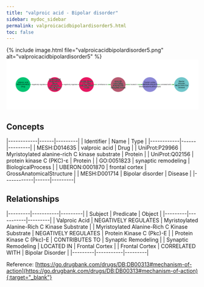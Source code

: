 ```yaml
---
title: "valproic acid - Bipolar disorder"
sidebar: mydoc_sidebar
permalink: valproicacidbipolardisorder5.html
toc: false 
---
```


{% include image.html file="valproicacidbipolardisorder5.png" alt="valproicacidbipolardisorder5" %}![Path Visualization](/images/valproicacidbipolardisorder5.png)

## Concepts

|------------|------|---------|
| Identifier | Name | Type    |
|------------|------|---------|
| MESH:D014635 | valproic acid | Drug |
| UniProt:P29966 | Myristoylated alanine-rich C kinase substrate | Protein |
| UniProt:Q02156 | protein kinase C (PKC)-ε | Protein |
| GO:0051823 | synaptic remodeling | BiologicalProcess |
| UBERON:0001870 | frontal cortex | GrossAnatomicalStructure |
| MESH:D001714 | Bipolar disorder | Disease |
|------------|------|---------|

## Relationships

|---------|-----------|---------|
| Subject | Predicate | Object  |
|---------|-----------|---------|
| Valproic Acid | NEGATIVELY REGULATES | Myristoylated Alanine-Rich C Kinase Substrate |
| Myristoylated Alanine-Rich C Kinase Substrate | NEGATIVELY REGULATES | Protein Kinase C (Pkc)-Ε |
| Protein Kinase C (Pkc)-Ε | CONTRIBUTES TO | Synaptic Remodeling |
| Synaptic Remodeling | LOCATED IN | Frontal Cortex |
| Frontal Cortex | CORRELATED WITH | Bipolar Disorder |
|---------|-----------|---------|

Reference: [https://go.drugbank.com/drugs/DB:DB00313#mechanism-of-action](https://go.drugbank.com/drugs/DB:DB00313#mechanism-of-action){:target="_blank"}